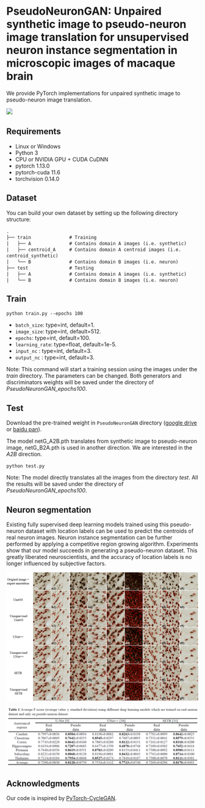 # PseudoNeuronGAN: Unpaired synthetic image to pseudo-neuron image translation for unsupervised neuron instance segmentation in microscopic images of macaque brain

We provide PyTorch implementations for unpaired synthetic image to pseudo-neuron image translation.

![](images/results.png)

## Requirements
- Linux or Windows
- Python 3
- CPU or NVIDIA GPU + CUDA CuDNN
- pytorch 1.13.0
- pytorch-cuda 11.6
- torchvision 0.14.0


## Dataset

You can build your own dataset by setting up the following directory structure:

    .
    ├── train              # Training
    |   ├── A              # Contains domain A images (i.e. synthetic)
    |   ├── centroid_A     # Contains domain A centroid images (i.e. centroid_synthetic)
    |   └── B              # Contains domain B images (i.e. neuron)
    ├── test               # Testing
    |   ├── A              # Contains domain A images (i.e. synthetic)
    |   └── B              # Contains domain B images (i.e. neuron)


## Train

```
python train.py --epochs 100
``` 

* `batch_size`: type=int, default=1.
* `image_size`: type=int, default=512.
* `epochs`: type=int, default=100.
* `learning_rate`: type=float, default=1e-5.
* `input_nc` : type=int, default=3.
* `output_nc` : type=int, default=3.


Note: 
This command will start a training session using the images under the *train* directory. The parameters can be changed. Both generators and discriminators weights will be saved under the directory of *PseudoNeuronGAN_epochs100*. 


## Test

Download the pre-trained weight in ```PseudoNeuronGAN``` directory ([google drive](https://drive.google.com/drive/folders/1GXTtzxTRgQFbyTmU1dh0n_Tkxj1Txori?usp=drive_link) or [baidu pan](https://pan.baidu.com/s/1VaocTBdpDhHUEEtN1XSrhg?pwd=mrjq)).

The model netG_A2B.pth translates from synthetic image to pseudo-neuron image, netG_B2A.pth is used in another direction. We are interested in the *A2B* direction.

```
python test.py 
``` 

Note: 
The model directly translates all the images from the directory *test*. All the results will be saved under the directory of *PseudoNeuronGAN_epochs100*. 


## Neuron segmentation

Existing fully supervised deep learning models trained using this pseudo-neuron dataset with location labels can be used to predict the centroids of real neuron images. Neuron instance segmentation can be further performed by applying a competitive region growing algorithm. Experiments show that our model succeeds in generating a pseudo-neuron dataset. This greatly liberated neuroscientists, and the accuracy of location labels is no longer influenced by subjective factors. 

![](images/segmentation.png)

![](images/F-score.png)

## Acknowledgments
Our code is inspired by [PyTorch-CycleGAN](https://github.com/aitorzip/PyTorch-CycleGAN).

